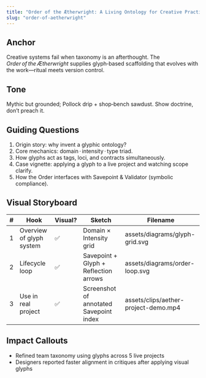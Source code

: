 ```yaml
---
title: "Order of the Ætherwright: A Living Ontology for Creative Practice"
slug: "order-of-aetherwright"
---
```


## Anchor

Creative systems fail when taxonomy is an afterthought. The *Order of the Ætherwright* supplies glyph‑based scaffolding that evolves with the work—ritual meets version control.

## Tone

Mythic but grounded; Pollock drip + shop‑bench sawdust. Show doctrine, don’t preach it.

## Guiding Questions

1. Origin story: why invent a glyphic ontology?
2. Core mechanics: domain · intensity · type triad.
3. How glyphs act as tags, loci, and contracts simultaneously.
4. Case vignette: applying a glyph to a live project and watching scope clarify.
5. How the Order interfaces with Savepoint & Validator (symbolic compliance).

## Visual Storyboard

| # | Hook | Visual? | Sketch | Filename |
|---|------|---------|--------|----------|
| 1 | Overview of glyph system | ✅ | Domain × Intensity grid | assets/diagrams/glyph-grid.svg |
| 2 | Lifecycle loop | ✅ | Savepoint + Glyph + Reflection arrows | assets/diagrams/order-loop.svg |
| 3 | Use in real project | ✅ | Screenshot of annotated Savepoint index | assets/clips/aether-project-demo.mp4 |

## Impact Callouts

- Refined team taxonomy using glyphs across 5 live projects
- Designers reported faster alignment in critiques after applying visual glyphs
